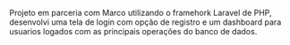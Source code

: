 Projeto em parceria com Marco utilizando o framehork Laravel de PHP, desenvolvi uma tela de login com opção de registro e um dashboard para usuarios logados com as principais operações do banco de dados.

